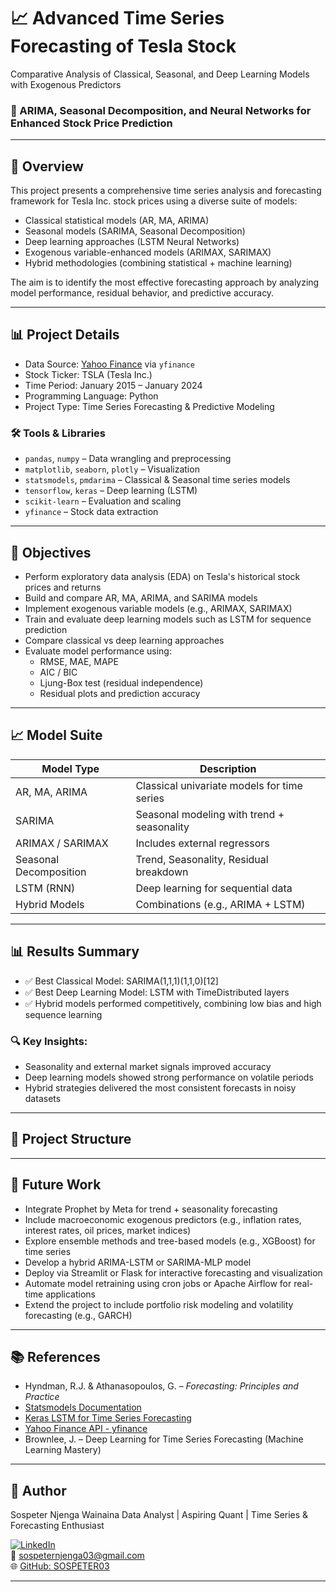 # 📈 Advanced Time Series Forecasting of Tesla Stock  
Comparative Analysis of Classical, Seasonal, and Deep Learning Models with Exogenous Predictors

### 🧠 ARIMA, Seasonal Decomposition, and Neural Networks for Enhanced Stock Price Prediction

---

## 🧠 Overview

This project presents a comprehensive time series analysis and forecasting framework for Tesla Inc. stock prices using a diverse suite of models:

- Classical statistical models (AR, MA, ARIMA)
- Seasonal models (SARIMA, Seasonal Decomposition)
- Deep learning approaches (LSTM Neural Networks)
- Exogenous variable-enhanced models (ARIMAX, SARIMAX)
- Hybrid methodologies (combining statistical + machine learning)

The aim is to identify the most effective forecasting approach by analyzing model performance, residual behavior, and predictive accuracy.

---

## 📊 Project Details

- Data Source: [Yahoo Finance](https://finance.yahoo.com/) via `yfinance`  
- Stock Ticker: TSLA (Tesla Inc.)  
- Time Period: January 2015 – January 2024  
- Programming Language: Python  
- Project Type: Time Series Forecasting & Predictive Modeling  

### 🛠️ Tools & Libraries
- `pandas`, `numpy` – Data wrangling and preprocessing  
- `matplotlib`, `seaborn`, `plotly` – Visualization  
- `statsmodels`, `pmdarima` – Classical & Seasonal time series models  
- `tensorflow`, `keras` – Deep learning (LSTM)  
- `scikit-learn` – Evaluation and scaling  
- `yfinance` – Stock data extraction  

---

## 🎯 Objectives

- Perform exploratory data analysis (EDA) on Tesla's historical stock prices and returns  
- Build and compare AR, MA, ARIMA, and SARIMA models  
- Implement exogenous variable models (e.g., ARIMAX, SARIMAX)  
- Train and evaluate deep learning models such as LSTM for sequence prediction  
- Compare classical vs deep learning approaches  
- Evaluate model performance using:
  - RMSE, MAE, MAPE  
  - AIC / BIC  
  - Ljung-Box test (residual independence)  
  - Residual plots and prediction accuracy  

---

## 📈 Model Suite

| Model Type              | Description                                   |
|-------------------------|-----------------------------------------------|
| AR, MA, ARIMA           | Classical univariate models for time series   |
| SARIMA                  | Seasonal modeling with trend + seasonality    |
| ARIMAX / SARIMAX        | Includes external regressors                  |
| Seasonal Decomposition  | Trend, Seasonality, Residual breakdown        |
| LSTM (RNN)              | Deep learning for sequential data             |
| Hybrid Models           | Combinations (e.g., ARIMA + LSTM)             |

---

## 📊 Results Summary

- ✅ Best Classical Model: SARIMA(1,1,1)(1,1,0)[12]  
- ✅ Best Deep Learning Model: LSTM with TimeDistributed layers  
- ✅ Hybrid models performed competitively, combining low bias and high sequence learning

### 🔍 Key Insights:
- Seasonality and external market signals improved accuracy  
- Deep learning models showed strong performance on volatile periods  
- Hybrid strategies delivered the most consistent forecasts in noisy datasets  

---

## 📁 Project Structure



---

## 📌 Future Work

- Integrate Prophet by Meta for trend + seasonality forecasting  
- Include macroeconomic exogenous predictors (e.g., inflation rates, interest rates, oil prices, market indices)  
- Explore ensemble methods and tree-based models (e.g., XGBoost) for time series  
- Develop a hybrid ARIMA-LSTM or SARIMA-MLP model  
- Deploy via Streamlit or Flask for interactive forecasting and visualization  
- Automate model retraining using cron jobs or Apache Airflow for real-time applications  
- Extend the project to include portfolio risk modeling and volatility forecasting (e.g., GARCH)

---

## 📚 References

- Hyndman, R.J. & Athanasopoulos, G. – *Forecasting: Principles and Practice*  
- [Statsmodels Documentation](https://www.statsmodels.org/stable/index.html)  
- [Keras LSTM for Time Series Forecasting](https://keras.io/examples/timeseries/timeseries_weather_forecasting/)  
- [Yahoo Finance API - yfinance](https://pypi.org/project/yfinance/)  
- Brownlee, J. – Deep Learning for Time Series Forecasting (Machine Learning Mastery)  

---

## 🙌 Author

Sospeter Njenga Wainaina 
Data Analyst | Aspiring Quant | Time Series & Forecasting Enthusiast

[![LinkedIn](https://img.shields.io/badge/LinkedIn-blue?logo=linkedin&style=flat-square)](https://www.linkedin.com/in/sospeter-njenga-405442220)  
📧 [sospeternjenga03@gmail.com](mailto:sospeternjenga03@gmail.com)  
🌐 [GitHub: SOSPETER03](https://github.com/SOSPETER03)

---

